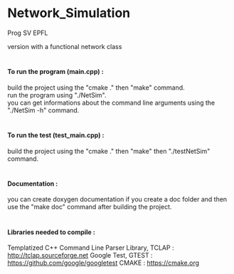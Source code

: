 # Network_Simulation
Prog SV EPFL

version with a functional network class
#
#### To run the program (main.cpp) :<br/>
build the project using the "cmake ." then "make" command.<br/>
run the program using "./NetSim".<br/>
you can get informations about the command line arguments using the "./NetSim -h" command.
#
#### To run the test (test_main.cpp) :<br/>
build the project using the "cmake ." then "make" then "./testNetSim" command.
#
#### Documentation :
you can create doxygen documentation if you create a doc folder and then use the "make doc" command after building the project.
#
#### Libraries needed to compile :
Templatized C++ Command Line Parser Library, TCLAP : http://tclap.sourceforge.net
Google Test, GTEST : https://github.com/google/googletest
CMAKE : https://cmake.org
